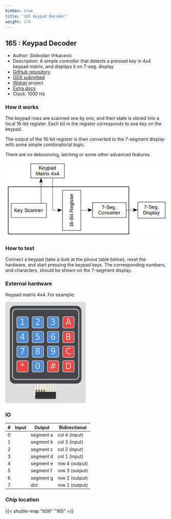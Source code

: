 ```yaml
---
hidden: true
title: "165 Keypad Decoder"
weight: 174
---
```


## 165 : Keypad Decoder

* Author: Slobodan Vrkacevic
* Description: A simple controller that detects a pressed key in 4x4 keypad matrix, and displays it on 7-seg. display
* [GitHub repository](https://github.com/wrkanet/tt06-keypad-decoder)
* [GDS submitted](https://github.com/wrkanet/tt06-keypad-decoder/actions/runs/8693248441)
* [Wokwi](https://wokwi.com/projects/394618582085551105) project
* [Extra docs]()
* Clock: 1000 Hz

### How it works

The keypad rows are scanned one by one, and their state is
stored into a local 16-bit register. Each bit in the register
corresponds to one key on the keypad.

The output of the 16-bit register is then converted to the
7-segment display with some simple combinatorial logic.

There are no debouncing, latching or some other advanced
features.

![Block Diagram](https://github.com/wrkanet/tt06-keypad-decoder/raw/main/docs/BlockDiagram.png?raw=true)

### How to test

Connect a keypad (take a look at the pinout table below),
reset the hardware, and start pressing the keypad keys.
The corresponding numbers, and characters, should be shown
on the 7-segment display.

### External hardware

Keypad matrix 4x4. For example:

![Keypad matrix 4x4](https://github.com/wrkanet/tt06-keypad-decoder/raw/main/docs/KeypadMatrix4x4.png?raw=true)


### IO

| #             | Input    | Output   | Bidirectional   |
| ------------- | -------- | -------- | --------------- |
| 0 |   | segment a  | col 4 (input)        |
| 1 |   | segment b  | col 3 (input)        |
| 2 |   | segment c  | col 2 (input)        |
| 3 |   | segment d  | col 1 (input)        |
| 4 |   | segment e  | row 4 (output)        |
| 5 |   | segment f  | row 3 (output)        |
| 6 |   | segment g  | row 2 (output)        |
| 7 |   | dot  | row 1 (output)        |


### Chip location

{{< shuttle-map "tt06" "165" >}}
